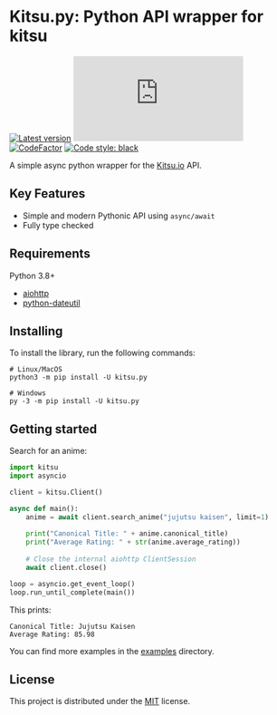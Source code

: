 # Kitsu.py: Python API wrapper for kitsu
[![Latest version](https://img.shields.io/pypi/v/kitsu.py.svg?style=flat&label=Latest&color=%234B78E6&logo=&logoColor=white)](https://pypi.python.org/pypi/httpie)
![PyPI - License](https://img.shields.io/pypi/l/kitsu.py)
[![CodeFactor](https://www.codefactor.io/repository/github/mrarkon/kitsu.py/badge/master)](https://www.codefactor.io/repository/github/mrarkon/kitsu.py/overview/master)
[![Code style: black](https://img.shields.io/badge/code%20style-black-000000.svg)](https://github.com/psf/black)

A simple async python wrapper for the [Kitsu.io](https://kitsu.io) API.

## Key Features
* Simple and modern Pythonic API using `async/await`
* Fully type checked

## Requirements

Python 3.8+
* [aiohttp](https://pypi.org/project/aiohttp/)
* [python-dateutil](https://pypi.org/project/aiohttp/)

## Installing
To install the library, run the following commands:
```shell
# Linux/MacOS
python3 -m pip install -U kitsu.py

# Windows
py -3 -m pip install -U kitsu.py
```

## Getting started

Search for an anime:
```python
import kitsu
import asyncio

client = kitsu.Client()

async def main():
    anime = await client.search_anime("jujutsu kaisen", limit=1)
    
    print("Canonical Title: " + anime.canonical_title)
    print("Average Rating: " + str(anime.average_rating))
    
    # Close the internal aiohttp ClientSession
    await client.close()

loop = asyncio.get_event_loop()
loop.run_until_complete(main())
```
This prints:
```
Canonical Title: Jujutsu Kaisen
Average Rating: 85.98
```
You can find more examples in the [examples](https://github.com/MrArkon/kitsu.py/tree/master/examples/) directory.

## License

This project is distributed under the [MIT](https://github.com/MrArkon/kitsu.py/blob/master/LICENSE.txt) license.
